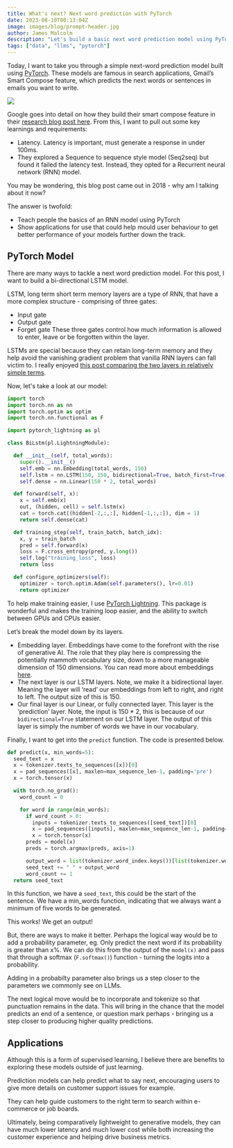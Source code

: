 ```yaml
---
title: What's next? Next word prediction with PyTorch
date: 2023-08-10T00:13:04Z
image: images/blog/prompt-header.jpg
author: James Malcolm
description: "Let's build a basic next word prediction model using PyTorch and discuss the applications."
tags: ["data", "llms", "pytorch"]
---
```


Today, I want to take you through a simple next-word prediction model built using [PyTorch](https://pytorch.org/). These models are famous in search applications, Gmail’s Smart Compose feature, which predicts the next words or sentences in emails you want to write.

![](/static/images/google.gif)

Google goes into detail on how they build their smart compose feature in their [research blog post here](https://ai.googleblog.com/2018/05/smart-compose-using-neural-networks-to.html). From this, I want to pull out some key learnings and requirements:
* Latency. Latency is important, must generate a response in under 100ms.
* They explored a Sequence to sequence style model (Seq2seq) but found it failed the latency test. Instead, they opted for a Recurrent neural network (RNN) model.

You may be wondering, this blog post came out in 2018 - why am I talking about it now?

The answer is twofold:
* Teach people the basics of an RNN model using PyTorch
* Show applications for use that could help mould user behaviour to get better performance of your models further down the track.

## PyTorch Model

There are many ways to tackle a next word prediction model. For this post, I want to build a bi-directional LSTM model. 

LSTM, long term short term memory layers are a type of RNN, that have a more complex structure - comprising of three gates:
* Input gate
* Output gate
* Forget gate
These three gates control how much information is allowed to enter, leave or be forgotten within the layer.

LSTMs are special because they can retain long-term memory and they help avoid the vanishing gradient problem that vanilla RNN layers can fall victim to. I really enjoyed [this post comparing the two layers in relatively simple terms](https://www.linkedin.com/advice/0/how-do-you-choose-between-rnn-lstm-natural-language).

Now, let's take a look at our model:

```python
import torch
import torch.nn as nn
import torch.optim as optim
import torch.nn.functional as F

import pytorch_lightning as pl

class BiLstm(pl.LightningModule):

  def __init__(self, total_words):
    super().__init__()
    self.emb = nn.Embedding(total_words, 150)
    self.lstm = nn.LSTM(150, 150, bidirectional=True, batch_first=True)
    self.dense = nn.Linear(150 * 2, total_words)

  def forward(self, x):
    x = self.emb(x)
    out, (hidden, cell) = self.lstm(x)
    cat = torch.cat((hidden[-2,:,:], hidden[-1,:,:]), dim = 1)
    return self.dense(cat)

  def training_step(self, train_batch, batch_idx):
    x, y = train_batch
    pred = self.forward(x)
    loss = F.cross_entropy(pred, y.long())
    self.log("training_loss", loss)
    return loss

  def configure_optimizers(self):
    optimizer = torch.optim.Adam(self.parameters(), lr=0.01)
    return optimizer
```

To help make training easier, I use [PyTorch Lightning](https://www.pytorchlightning.ai/). This package is wonderful and makes the training loop easier, and the ability to switch between GPUs and CPUs easier.

Let’s break the model down by its layers.

* Embedding layer. Embeddings have come to the forefront with the rise of generative AI. The role that they play here is compressing the potentially mammoth vocabulary size, down to a more manageable dimension of 150 dimensions.
  You can read more about embeddings [here](https://www.tensorflow.org/text/guide/word_embeddings#word_embeddings_2).
* The next layer is our LSTM layers. Note, we make it a bidirectional layer. Meaning the layer will ‘read’ our embeddings from left to right, and right to left. The output size of this is 150.
* Our final layer is our Linear, or fully connected layer. This layer is the ‘prediction’ layer. Note, the input is 150 * 2, this is because of our `bidirectional=True` statement on our LSTM layer. The output of this layer is simply the number of words we have in our vocabulary.

Finally, I want to get into the `predict` function. The code is presented below.

```python
def predict(x, min_words=5):
  seed_text = x
  x = tokenizer.texts_to_sequences([x])[0]
  x = pad_sequences([x], maxlen=max_sequence_len-1, padding='pre')
  x = torch.tensor(x)

  with torch.no_grad():
    word_count = 0

    for word in range(min_words):
      if word_count > 0:
        inputs = tokenizer.texts_to_sequences([seed_text])[0]
        x = pad_sequences([inputs], maxlen=max_sequence_len-1, padding='pre')
        x = torch.tensor(x)
      preds = model(x)
      preds = torch.argmax(preds, axis=1)

      output_word = list(tokenizer.word_index.keys())[list(tokenizer.word_index.values()).index(preds)]
      seed_text += " " + output_word
      word_count += 1
  return seed_text
```

In this function, we have a `seed_text`, this could be the start of the sentence. We have a min_words function, indicating that we always want a minimum of five words to be generated.

This works! We get an output!

But, there are ways to make it better. Perhaps the logical way would be to add a probability parameter, eg. Only predict the next word if its probability is greater than x%. We can do this from the output of the `model(x)` and pass that through a softmax (`F.softmax()`) function - turning the logits into a probability.

Adding in a probabilty parameter also brings us a step closer to the parameters we commonly see on LLMs.

The next logical move would be to incorporate and tokenize so that punctuation remains in the data. This will bring in the chance that the model predicts an end of a sentence, or question mark perhaps - bringing us a step closer to producing higher quality predictions.

## Applications

Although this is a form of supervised learning, I believe there are benefits to exploring these models outside of just learning.

Prediction models can help predict what to say next, encouraging users to give more details on customer support issues for example.

They can help guide customers to the right term to search within e-commerce or job boards.

Ultimately, being comparatively lightweight to generative models, they can have much lower latency and much lower cost while both increasing the customer experience and helping drive business metrics.